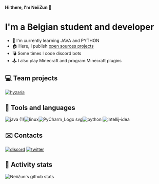 #### Hi there, I'm NeiiZun 👋

 # I'm a Belgian student and developer

 - 🎈 I'm currently learning JAVA and PYTHON
 - 🏠 Here, I publish [open sources projects]([https://github.com/NeiiZun?tab=repositories](https://github.com/NeiiZun?tab=repositories))
 - 💣 Some times I code discord bots
 - 🕹 I also play Minecraft and program Minecraft plugins

## 💻 Team projects 

[![hyzaria](https://user-images.githubusercontent.com/49725253/89104001-429a5100-d416-11ea-825a-42e8dba821ac.png)](https://twitter.com/HyzariaFR)

## 🧵 Tools and languages

![java (1)](https://user-images.githubusercontent.com/49725253/89103931-db7c9c80-d415-11ea-9446-4f50238165f0.png)![linux](https://user-images.githubusercontent.com/49725253/89103932-db7c9c80-d415-11ea-89f9-d50d387204ae.png)![PyCharm_Logo svg](https://user-images.githubusercontent.com/49725253/89103933-dc153300-d415-11ea-8edd-77f114799102.png)![python](https://user-images.githubusercontent.com/49725253/89103934-dc153300-d415-11ea-8ea5-3251ebb0f96c.png) ![intellij-idea](https://user-images.githubusercontent.com/49725253/89103936-dcadc980-d415-11ea-83b7-b7d61050c2d6.png)


## ✉️ Contacts
 
[![discord](https://user-images.githubusercontent.com/49725253/89103935-dc153300-d415-11ea-9d31-b10fa52e8234.png)](https://dsc.bio/NeiiZun) [![twitter](https://user-images.githubusercontent.com/49725253/89103978-1bdc1a80-d416-11ea-8e99-e9a59e90eb88.png)](https://twitter.com/Neiizun)

## 🌟 Activity stats

![NeiiZun's github stats](https://github-readme-stats.vercel.app/api?username=NeiiZun&hide=contribs,prs)
